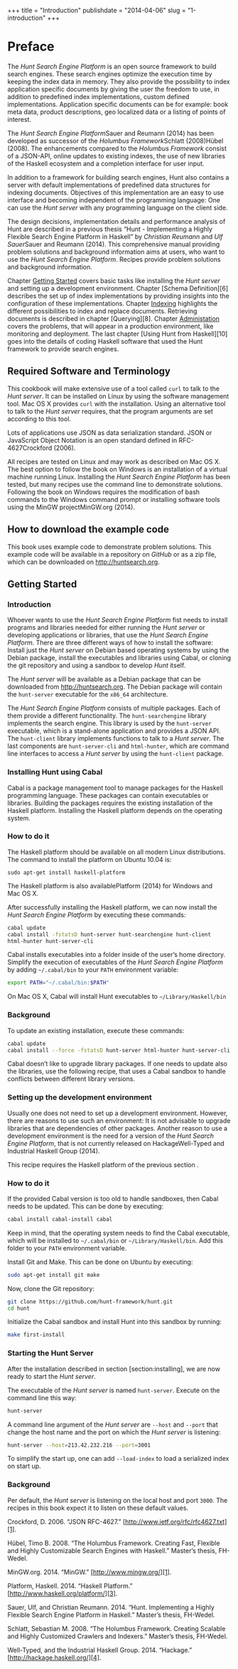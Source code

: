 +++
title = "Introduction"
publishdate = "2014-04-06"
slug = "1-introduction"
+++

# Preface

The *Hunt Search Engine Platform* is an open source framework to build
search engines. These search engines optimize the execution time by
keeping the index data in memory. They also provide the possibility to
index application specific documents by giving the user the freedom to
use, in addition to predefined index implementations, custom defined
implementations. Application specific documents can be for example:
book meta data, product descriptions, geo localized data or a listing
of points of interest.

The *Hunt Search Engine Platform*Sauer and Reumann (2014) has been
developed as successor of the *Holumbus Framework*Schlatt (2008)Hübel
(2008). The enhancements compared to the *Holumbus Framework* consist
of a JSON-API, online updates to existing indexes, the use of new
libraries of the Haskell ecosystem and a completion interface for user
input.

In addition to a framework for building search engines, Hunt also
contains a server with default implementations of predefined data
structures for indexing documents. Objectives of this implementation
are an easy to use interface and becoming independent of the
programming language: One can use the *Hunt server* with any
programming language on the client side.

The design decisions, implementation details and performance analysis
of Hunt are described in a previous thesis “Hunt - Implementing a
Highly Flexible Search Engine Platform in Haskell” by *Christian
Reumann* and *Ulf Sauer*Sauer and Reumann (2014). This comprehensive
manual providing problem solutions and background information aims at
users, who want to use the *Hunt Search Engine Platform*. Recipes
provide problem solutions and background information.

Chapter [Getting Started][5] covers basic tasks like installing the
*Hunt server* and setting up a development environment. Chapter
[Schema Definition][6] describes the set up of index implementations
by providing insights into the configuration of these
implementations. Chapter [Indexing][7] highlights the different
possibilities to index and replace documents. Retrieving documents is
described in chapter [Querying][8]. Chapter [Administation][9] covers
the problems, that will appear in a production environment, like
monitoring and deployment. The last chapter [Using Hunt from Haskell][10]
goes into the details of coding Haskell software that used the Hunt
framework to provide search engines.

## Required Software and Terminology

This cookbook will make extensive use of a tool called `curl` to talk
to the *Hunt server*. It can be installed on Linux by using the
software management tool. Mac OS X provides `curl` with the
installation. Using an alternative tool to talk to the *Hunt server*
requires, that the program arguments are set according to this tool.

Lots of applications use JSON as data serialization standard. JSON or
JavaScript Object Notation is an open standard defined in
RFC-4627Crockford (2006).

All recipes are tested on Linux and may work as described on
Mac OS X. The best option to follow the book on Windows is an
installation of a virtual machine running Linux. Installing the *Hunt
Search Engine Platform* has been tested, but many recipes use the
command line to demonstrate solutions. Following the book on Windows
requires the modification of bash commands to the Windows command
prompt or installing software tools using the MinGW projectMinGW.org
(2014).

## How to download the example code

This book uses example code to demonstrate problem solutions. This
example code will be available in a repository on *GitHub* or as a zip
file, which can be downloaded on <http://huntsearch.org>.

## Getting Started

### Introduction

Whoever wants to use the *Hunt Search Engine Platform* fist needs to
install programs and libraries needed for either running the *Hunt
server* or developing applications or libraries, that use the *Hunt
Search Engine Platform*. There are three different ways of how to
install the software: Install just the *Hunt server* on Debian based
operating systems by using the Debian package, install the executables
and libraries using Cabal, or cloning the git repository and using a
sandbox to develop *Hunt* itself.

The *Hunt server* will be available as a Debian package that can be
downloaded from <http://huntsearch.org>. The Debian package will
contain the `hunt-server` executable for the `x86_64` architecture.

The *Hunt Search Engine Platform* consists of multiple packages. Each
of them provide a different functionality. The `hunt-searchengine`
library implements the search engine. This library is used by the
`hunt-server` executable, which is a stand-alone application and
provides a JSON API. The `hunt-client` library implements functions to
talk to a *Hunt server*. The last components are `hunt-server-cli` and
`html-hunter`, which are command line interfaces to access a *Hunt
server* by using the `hunt-client` package.

### Installing Hunt using Cabal

Cabal is a package management tool to manage packages for the Haskell
programming language. These packages can contain executables or
libraries. Building the packages requires the existing installation of
the Haskell platform. Installing the Haskell platform depends on the
operating system.


### How to do it

The Haskell platform should be available on all modern Linux
distributions. The command to install the platform on Ubuntu 10.04 is:

``` {.text}
sudo apt-get install haskell-platform
```

The Haskell platform is also availablePlatform (2014) for Windows and
Mac OS X.

After successfully installing the Haskell platform, we can now install
the *Hunt Search Engine Platform* by executing these commands:

```bash
cabal update
cabal install -fstatsD hunt-server hunt-searchengine hunt-client
html-hunter hunt-server-cli
```

Cabal installs executables into a folder inside of the user’s home
directory. Simplify the execution of executables of the *Hunt Search
Engine Platform* by adding `~/.cabal/bin` to your `PATH` environment
variable:

```bash
export PATH="~/.cabal/bin:$PATH"
```

On Mac OS X, Cabal will install Hunt executables to
`~/Library/Haskell/bin`


### Background

To update an existing installation, execute these commands:

```bash
cabal update
cabal install --force -fstatsD hunt-server html-hunter hunt-server-cli
```

Cabal doesn’t like to upgrade library packages. If one needs to update
also the libraries, use the following recipe, that uses a Cabal
sandbox to handle conflicts between different library versions.

### Setting up the development environment

Usually one does not need to set up a development
environment. However, there are reasons to use such an environment: It
is not advisable to upgrade libraries that are dependencies of other
packages. Another reason to use a development environment is the need
for a version of the *Hunt Search Engine Platform*, that is not
currently released on HackageWell-Typed and Industrial Haskell Group
(2014).

This recipe requires the Haskell platform of the previous section .

### How to do it

If the provided Cabal version is too old to handle sandboxes, then
Cabal needs to be updated. This can be done by executing:

```bash
cabal install cabal-install cabal
```

Keep in mind, that the operating system needs to find the Cabal
executable, which will be installed to `~/.cabal/bin` or
`~/Library/Haskell/bin`. Add this folder to your `PATH` environment
variable.

Install Git and Make. This can be done on Ubuntu by executing:

```bash
sudo apt-get install git make
```

Now, clone the Git repository:

```bash
git clone https://github.com/hunt-framework/hunt.git
cd hunt
```

Initialize the Cabal sandbox and install Hunt into this sandbox by running:

```bash
make first-install
```

### Starting the Hunt Server

After the installation described in section [section:installing], we
are now ready to start the *Hunt server*.

The executable of the *Hunt server* is named `hunt-server`. Execute on
the command line this way:

```bash
hunt-server
```

A command line argument of the *Hunt server* are `--host` and `--port`
that change the host name and the port on which the *Hunt server* is
listening:

```bash
hunt-server --host=213.42.232.216 --port=3001
```

To simplify the start up, one can add `--load-index` to load a
serialized index on start up.

### Background

Per default, the *Hunt server* is listening on the local host and port
`3000`. The recipes in this book expect it to listen on these default
values.

Crockford, D. 2006. “JSON RFC-4627.” [http://www.ietf.org/rfc/rfc4627.txt][1].

Hübel, Timo B. 2008. “The Holumbus Framework. Creating Fast, Flexible
and Highly Customizable Search Engines with Haskell.” Master’s thesis,
FH-Wedel.

MinGW.org. 2014. “MinGW.” [http://www.mingw.org/][1].

Platform, Haskell. 2014. “Haskell Platform.” [http://www.haskell.org/platform/][3].

Sauer, Ulf, and Christian Reumann. 2014. “Hunt. Implementing a Highly
Flexible Search Engine Platform in Haskell.” Master’s thesis,
FH-Wedel.

Schlatt, Sebastian M. 2008. “The Holumbus Framework. Creating Scalable
and Highly Customized Crawlers and Indexers.” Master’s thesis,
FH-Wedel.

Well-Typed, and the Industrial Haskell Group. 2014. “Hackage.”
[http://hackage.haskell.org/][4].


[1]: http://www.ietf.org/rfc/rfc4627.txt
[2]: http://www.mingw.org/
[3]: http://www.haskell.org/platform/
[4]: http://hackage.haskell.org/
[5]: 
[6]: 
[7]: 
[8]: 
[9]: 
[10]: 
